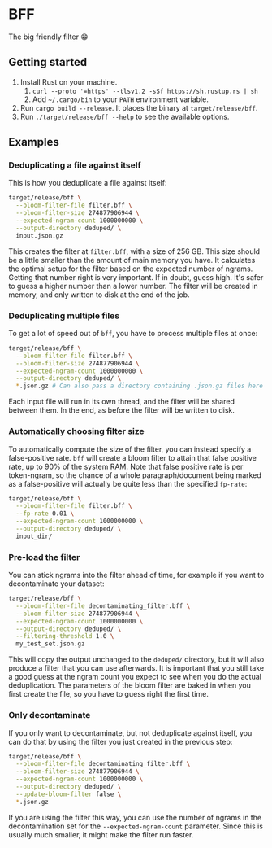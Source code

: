 BFF
===

The big friendly filter 😁

Getting started
---------------

1. Install Rust on your machine.
    1. `curl --proto '=https' --tlsv1.2 -sSf https://sh.rustup.rs | sh`
    2. Add `~/.cargo/bin` to your `PATH` environment variable.
2. Run `cargo build --release`. It places the binary at `target/release/bff`.
3. Run `./target/release/bff --help` to see the available options.

Examples
--------

### Deduplicating a file against itself

This is how you deduplicate a file against itself:
```bash
target/release/bff \
  --bloom-filter-file filter.bff \
  --bloom-filter-size 274877906944 \
  --expected-ngram-count 1000000000 \
  --output-directory deduped/ \
  input.json.gz
```

This creates the filter at `filter.bff`, with a size of 256 GB.
This size should be a little smaller than the amount of main memory you have.
It calculates the optimal setup for the filter based on the expected number of ngrams.
Getting that number right is very important.
If in doubt, guess high.
It's safer to guess a higher number than a lower number.
The filter will be created in memory, and only written to disk at the end of the job.

### Deduplicating multiple files

To get a lot of speed out of `bff`, you have to process multiple files at once:
```bash
target/release/bff \
  --bloom-filter-file filter.bff \
  --bloom-filter-size 274877906944 \
  --expected-ngram-count 1000000000 \
  --output-directory deduped/ \
  *.json.gz # Can also pass a directory containing .json.gz files here
```

Each input file will run in its own thread, and the filter will be shared between them.
In the end, as before the filter will be written to disk.

### Automatically choosing filter size
To automatically compute the size of the filter, you can instead specify a false-positive rate. `bff` will create a bloom filter to attain that false positive rate, up to 90% of the system RAM.  Note that false positive rate is per token-ngram, so the chance of a whole paragraph/document being marked as a false-positive will actually be quite less than the specified `fp-rate`:

```bash
target/release/bff \
  --bloom-filter-file filter.bff \
  --fp-rate 0.01 \
  --expected-ngram-count 1000000000 \
  --output-directory deduped/ \
  input_dir/
```


### Pre-load the filter

You can stick ngrams into the filter ahead of time, for example if you want to decontaminate your dataset:
```bash
target/release/bff \
  --bloom-filter-file decontaminating_filter.bff \
  --bloom-filter-size 274877906944 \
  --expected-ngram-count 1000000000 \
  --output-directory deduped/ \
  --filtering-threshold 1.0 \
  my_test_set.json.gz
```

This will copy the output unchanged to the `deduped/` directory, but it will also produce a filter that you can use afterwards.
It is important that you still take a good guess at the ngram count you expect to see when you do the actual
deduplication.
The parameters of the bloom filter are baked in when you first create the file, so you have to guess right the
first time.

### Only decontaminate

If you only want to decontaminate, but not deduplicate against itself, you can do that by using the filter
you just created in the previous step:
```bash
target/release/bff \
  --bloom-filter-file decontaminating_filter.bff \
  --bloom-filter-size 274877906944 \
  --expected-ngram-count 1000000000 \
  --output-directory deduped/ \
  --update-bloom-filter false \
  *.json.gz
```

If you are using the filter this way, you can use the number of ngrams in the decontamination set for the
`--expected-ngram-count` parameter.
Since this is usually much smaller, it might make the filter run faster.
